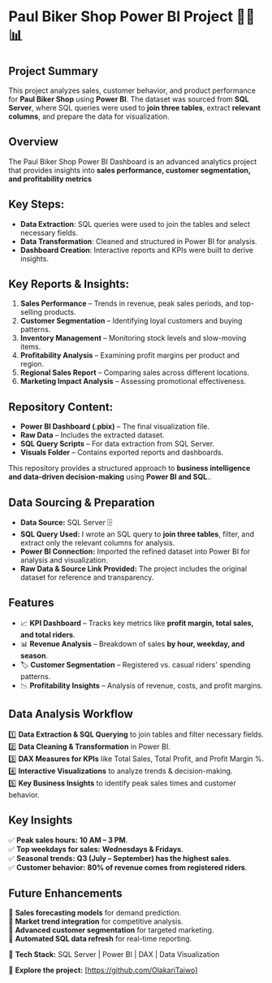 # Paul Biker Shop Power BI Project 🚴‍♂️📊  

## Project Summary
This project analyzes sales, customer behavior, and product performance for **Paul Biker Shop** using **Power BI**. The dataset was sourced from **SQL Server**, where SQL queries were used to **join three tables**, extract **relevant columns**, and prepare the data for visualization. 

## Overview  
The Paul Biker Shop Power BI Dashboard is an advanced analytics project that provides insights into **sales performance, customer segmentation, and profitability metrics**

## Key Steps:
- **Data Extraction**: SQL queries were used to join the tables and select necessary fields.
- **Data Transformation**: Cleaned and structured in Power BI for analysis.
- **Dashboard Creation**: Interactive reports and KPIs were built to derive insights.

## Key Reports & Insights:
1. **Sales Performance** – Trends in revenue, peak sales periods, and top-selling products.
2. **Customer Segmentation** – Identifying loyal customers and buying patterns.
3. **Inventory Management** – Monitoring stock levels and slow-moving items.
4. **Profitability Analysis** – Examining profit margins per product and region.
5. **Regional Sales Report** – Comparing sales across different locations.
6. **Marketing Impact Analysis** – Assessing promotional effectiveness.

## Repository Content:
- **Power BI Dashboard (.pbix)** – The final visualization file.
- **Raw Data** – Includes the extracted dataset.
- **SQL Query Scripts** – For data extraction from SQL Server.
- **Visuals Folder** – Contains exported reports and dashboards.

This repository provides a structured approach to **business intelligence and data-driven decision-making** using **Power BI and SQL**..  

## Data Sourcing & Preparation  
- **Data Source:** SQL Server 🗄️  
- **SQL Query Used:** I wrote an SQL query to **join three tables**, filter, and extract only the relevant columns for analysis.  
- **Power BI Connection:** Imported the refined dataset into Power BI for analysis and visualization.  
- **Raw Data & Source Link Provided:** The project includes the original dataset for reference and transparency.  

## Features  
- 📈 **KPI Dashboard** – Tracks key metrics like **profit margin, total sales, and total riders**.  
- 📊 **Revenue Analysis** – Breakdown of sales **by hour, weekday, and season**.  
- 🏷️ **Customer Segmentation** – Registered vs. casual riders' spending patterns.  
- 📉 **Profitability Insights** – Analysis of revenue, costs, and profit margins.  

## Data Analysis Workflow  
1️⃣ **Data Extraction & SQL Querying** to join tables and filter necessary fields.  
2️⃣ **Data Cleaning & Transformation** in Power BI.  
3️⃣ **DAX Measures for KPIs** like Total Sales, Total Profit, and Profit Margin %.  
4️⃣ **Interactive Visualizations** to analyze trends & decision-making.  
5️⃣ **Key Business Insights** to identify peak sales times and customer behavior.  

## Key Insights  
✅ **Peak sales hours:** **10 AM – 3 PM**.  
✅ **Top weekdays for sales:** **Wednesdays & Fridays**.  
✅ **Seasonal trends:** **Q3 (July – September) has the highest sales**.  
✅ **Customer behavior:** **80% of revenue comes from registered riders**.  

## Future Enhancements  
🚀 **Sales forecasting models** for demand prediction.  
📡 **Market trend integration** for competitive analysis.  
🎯 **Advanced customer segmentation** for targeted marketing.  
🔄 **Automated SQL data refresh** for real-time reporting.  

📌 **Tech Stack:** SQL Server | Power BI | DAX | Data Visualization  

🔗 **Explore the project:** [https://github.com/OlakariTaiwo]  
